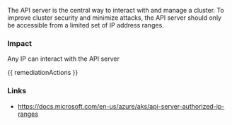 
The API server is the central way to interact with and manage a cluster. To improve cluster security and minimize attacks, the API server should only be accessible from a limited set of IP address ranges.

### Impact
Any IP can interact with the API server

<!-- DO NOT CHANGE -->
{{ remediationActions }}

### Links
- https://docs.microsoft.com/en-us/azure/aks/api-server-authorized-ip-ranges
        